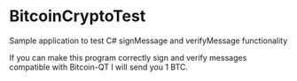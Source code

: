 BitcoinCryptoTest
=================

Sample application to test C# signMessage and verifyMessage functionality

If you can make this program correctly sign and verify messages compatible with Bitcoin-QT I will send you 1 BTC.
